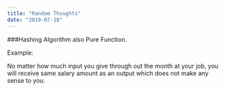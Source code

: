 ```yaml
---
title: "Random Thoughts"
date: "2019-07-10"
---
```


###Hashing Algorithm also Pure Function.

Example:

No matter how much input you give through out the month at your job, you will receive same salary amount as an output which does not make any sense to you.


